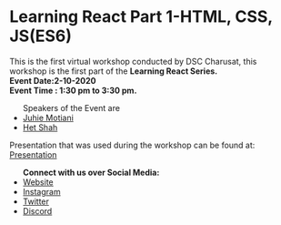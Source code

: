 # Learning React Part 1-HTML, CSS, JS(ES6)

This is the first virtual workshop conducted by DSC Charusat, this workshop is the first part of the <b>Learning React Series.</b> <br/>
<b>Event Date:2-10-2020</b> <br/>
<b>Event Time : 1:30 pm to 3:30 pm.</b> 
<br/>
<ul>
  Speakers of the Event are 
  <li><a href="https://dsccharusat.tech/team/juhie-motiani">Juhie Motiani</a></li>
  <li><a href="https://dsccharusat.tech/team/het-shah">Het Shah</a></li>
</ul>

<p>Presentation that was used during the workshop can be found at: <a href="https://drive.google.com/file/d/1TQmCgG40TsKEwjsHOKlAES1LDO0e23Oa/view?usp=sharing">Presentation</a></p>
<ul>
  <b>Connect with us over Social Media: </b>
    <li><a href="https://dsccharusat.tech/">Website</a></li>
    <li><a href="https://www.instagram.com/dsc.charusat/">Instagram</a></li>
    <li><a href="https://twitter.com/DSC_Charusat">Twitter</a></li>
  <li><a href="https://discord.gg/sVGBFSZ">Discord</a></li>
</ul>
